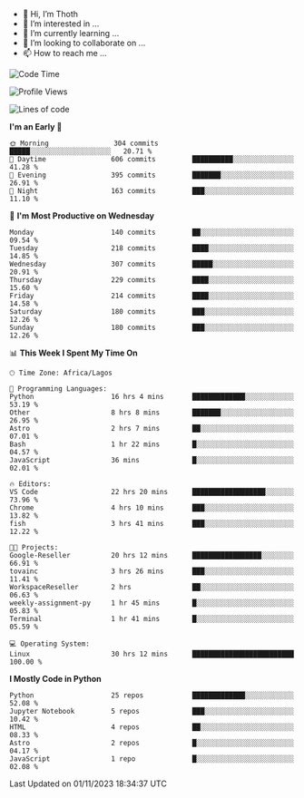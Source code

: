 <!---
thoth2357/thoth2357 is a ✨ special ✨ repository because its `README.md` (this file) appears on your GitHub profile.
You can click the Preview link to take a look at your changes.
--->

- 👋 Hi, I’m Thoth
- 👀 I’m interested in ...
- 🌱 I’m currently learning ...
- 💞️ I’m looking to collaborate on ...
- 📫 How to reach me ...




<!--START_SECTION:waka-->
![Code Time](http://img.shields.io/badge/Code%20Time-2%2C387%20hrs%2056%20mins-blue)

![Profile Views](http://img.shields.io/badge/Profile%20Views-0-blue)

![Lines of code](https://img.shields.io/badge/From%20Hello%20World%20I%27ve%20Written-30.2%20million%20lines%20of%20code-blue)

**I'm an Early 🐤** 

```text
🌞 Morning                304 commits         █████░░░░░░░░░░░░░░░░░░░░   20.71 % 
🌆 Daytime                606 commits         ██████████░░░░░░░░░░░░░░░   41.28 % 
🌃 Evening                395 commits         ███████░░░░░░░░░░░░░░░░░░   26.91 % 
🌙 Night                  163 commits         ███░░░░░░░░░░░░░░░░░░░░░░   11.10 % 
```
📅 **I'm Most Productive on Wednesday** 

```text
Monday                   140 commits         ██░░░░░░░░░░░░░░░░░░░░░░░   09.54 % 
Tuesday                  218 commits         ████░░░░░░░░░░░░░░░░░░░░░   14.85 % 
Wednesday                307 commits         █████░░░░░░░░░░░░░░░░░░░░   20.91 % 
Thursday                 229 commits         ████░░░░░░░░░░░░░░░░░░░░░   15.60 % 
Friday                   214 commits         ████░░░░░░░░░░░░░░░░░░░░░   14.58 % 
Saturday                 180 commits         ███░░░░░░░░░░░░░░░░░░░░░░   12.26 % 
Sunday                   180 commits         ███░░░░░░░░░░░░░░░░░░░░░░   12.26 % 
```


📊 **This Week I Spent My Time On** 

```text
🕑︎ Time Zone: Africa/Lagos

💬 Programming Languages: 
Python                   16 hrs 4 mins       █████████████░░░░░░░░░░░░   53.19 % 
Other                    8 hrs 8 mins        ███████░░░░░░░░░░░░░░░░░░   26.95 % 
Astro                    2 hrs 7 mins        ██░░░░░░░░░░░░░░░░░░░░░░░   07.01 % 
Bash                     1 hr 22 mins        █░░░░░░░░░░░░░░░░░░░░░░░░   04.57 % 
JavaScript               36 mins             █░░░░░░░░░░░░░░░░░░░░░░░░   02.01 % 

🔥 Editors: 
VS Code                  22 hrs 20 mins      ██████████████████░░░░░░░   73.96 % 
Chrome                   4 hrs 10 mins       ███░░░░░░░░░░░░░░░░░░░░░░   13.82 % 
fish                     3 hrs 41 mins       ███░░░░░░░░░░░░░░░░░░░░░░   12.22 % 

🐱‍💻 Projects: 
Google-Reseller          20 hrs 12 mins      █████████████████░░░░░░░░   66.91 % 
tovainc                  3 hrs 26 mins       ███░░░░░░░░░░░░░░░░░░░░░░   11.41 % 
WorkspaceReseller        2 hrs               ██░░░░░░░░░░░░░░░░░░░░░░░   06.63 % 
weekly-assignment-py     1 hr 45 mins        █░░░░░░░░░░░░░░░░░░░░░░░░   05.83 % 
Terminal                 1 hr 41 mins        █░░░░░░░░░░░░░░░░░░░░░░░░   05.59 % 

💻 Operating System: 
Linux                    30 hrs 12 mins      █████████████████████████   100.00 % 
```

**I Mostly Code in Python** 

```text
Python                   25 repos            █████████████░░░░░░░░░░░░   52.08 % 
Jupyter Notebook         5 repos             ███░░░░░░░░░░░░░░░░░░░░░░   10.42 % 
HTML                     4 repos             ██░░░░░░░░░░░░░░░░░░░░░░░   08.33 % 
Astro                    2 repos             █░░░░░░░░░░░░░░░░░░░░░░░░   04.17 % 
JavaScript               1 repo              █░░░░░░░░░░░░░░░░░░░░░░░░   02.08 % 
```




 Last Updated on 01/11/2023 18:34:37 UTC
<!--END_SECTION:waka-->
<!--![](http://github-profile-summary-cards.vercel.app/api/cards/profile-details?username=thoth2357&theme=2077)

![](http://github-profile-summary-cards.vercel.app/api/cards/stats?username=thoth2357&theme=2077)![](http://github-profile-summary-cards.vercel.app/api/cards/productive-time?username=thoth2357&theme=2077&utcOffset=8) -->
